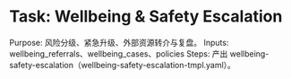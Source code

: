 # Task: Wellbeing & Safety Escalation

Purpose: 风险分级、紧急升级、外部资源转介与复盘。
Inputs: wellbeing_referrals、wellbeing_cases、policies
Steps: 产出 wellbeing-safety-escalation（wellbeing-safety-escalation-tmpl.yaml）。
